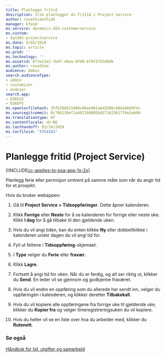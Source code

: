 ```yaml
---
title: Planlegge fritid
description: Slik planlegger du fritid i Project Service
author: revathimuthiah
manager: kfend
ms.service: dynamics-365-customerservice
ms.custom:
- dyn365-projectservice
ms.date: 8/03/2018
ms.topic: article
ms.prod: ''
ms.technology: ''
ms.assetid: 673a11e2-7b4f-48aa-8fd0-6f9f3763d8db
ms.author: revathim
audience: Admin
search.audienceType:
- admin
- customizer
- enduser
search.app:
- D365CE
- D365PS
ms.openlocfilehash: 35fb788421808c66ee961abd2b96cb6da6bb0fdc
ms.sourcegitcommit: 8c786230ef2a497280885b827162561776e2eb00
ms.translationtype: HT
ms.contentlocale: nb-NO
ms.lasthandoff: 03/24/2020
ms.locfileid: "3754163"
---
```

# <a name="schedule-time-off-project-service"></a>Planlegge fritid (Project Service)

[!INCLUDE[cc-applies-to-psa-app-1x-2x](../includes/cc-applies-to-psa-app-1x-2x.md)]

Planlegg ferie eller permisjon omtrent på samme måte som når du angir tid for et prosjekt.  
  
 Hvis du bruker webappen:  
  
1.  Gå til **Project Service > Tidsoppføringer**. Dette åpner kalenderen.  
  
2.  Klikk **Forrige** eller **Neste** for å se kalenderen for forrige eller neste uke. Klikk **I dag** for å gå tilbake til den gjeldende uken.  
  
3.  Hvis du vil angi tiden, kan du enten klikke **Ny** eller dobbeltklikke i kalenderen under dagen du vil angi tid for.  
  
4.  Fyll ut feltene i **Tidsoppføring**-skjemaet.  
  
5.  I **Type** velger du **Ferie** eller **fravær**.  
  
6.  Klikk **Lagre**.  
  
7.  Fortsett å angi tid for uken. Når du er ferdig, og alt ser riktig ut, klikker du **Send**. En leder vil se gjennom og godkjenne fraværet.  
  
8.  Hvis du vil endre en oppføring som du allerede har sendt inn, velger du oppføringen i kalenderen, og klikker deretter **Tilbakekall**.  
  
9. Hvis du vil kopiere alle oppføringene fra forrige uke til gjeldende uke, klikker du **Kopier fra** og velger timeregistreringsuken du vil kopiere.  
  
10. Hvis du heller vil se en liste over hva du arbeider med, klikker du **Rutenett**.  
  
### <a name="see-also"></a>Se også  
 [Håndbok for tid, utgifter og samarbeid](../project-service/time-expense-collaboration-guide.md)
